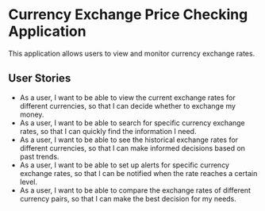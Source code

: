 # Currency Exchange Price Checking Application

This application allows users to view and monitor currency exchange rates.

## User Stories

- As a user, I want to be able to view the current exchange rates for different currencies, so that I can decide whether to exchange my money.
- As a user, I want to be able to search for specific currency exchange rates, so that I can quickly find the information I need.
- As a user, I want to be able to see the historical exchange rates for different currencies, so that I can make informed decisions based on past trends.
- As a user, I want to be able to set up alerts for specific currency exchange rates, so that I can be notified when the rate reaches a certain level.
- As a user, I want to be able to compare the exchange rates of different currency pairs, so that I can make the best decision for my needs.

```diff

